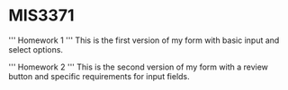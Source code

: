 # MIS3371

'''
Homework 1
'''
This is the first version of my form with basic input and select options. 


'''
Homework 2
'''
This is the second version of my form with a review button and specific requirements for input fields. 